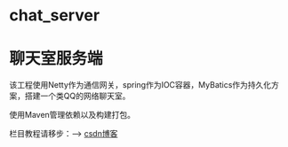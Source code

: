 # chat_server
  # 聊天室服务端
  该工程使用Netty作为通信网关，spring作为IOC容器，MyBatics作为持久化方案，搭建一个类QQ的网络聊天室。  

  使用Maven管理依赖以及构建打包。


  栏目教程请移步：--> [csdn博客](http://blog.csdn.net/column/details/16455.html)